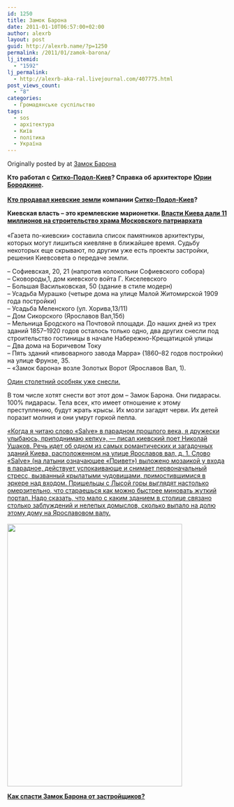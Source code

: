 ```yaml
---
id: 1250
title: Замок Барона
date: 2011-01-10T06:57:00+02:00
author: alexrb
layout: post
guid: http://alexrb.name/?p=1250
permalink: /2011/01/zamok-barona/
lj_itemid:
  - "1592"
lj_permalink:
  - http://alexrb-aka-ral.livejournal.com/407775.html
post_views_count:
  - "8"
categories:
  - Громадянське суспільство
tags:
  - sos
  - архітектура
  - Київ
  - політика
  - Україна
---
```

Originally posted by <lj user="voland14"/> at [Замок Барона](http://voland14.livejournal.com/1341871.html)

<div class="repost">
  <b>Кто работал с</b> <a href="http://voland14.livejournal.com/1342157.html"><b>Ситко-Подол-Киев</b></a><b>? Справка об архитекторе</b> <a href="http://voland14.livejournal.com/1342157.html"><b>Юрии Бородкине</b></a><b>.<br /></b><br /> <b><a href="http://voland14.livejournal.com/1342410.html">Кто продавал киевские земли</a> компании <a href="http://voland14.livejournal.com/1342157.html">Ситко-Подол-Киев</a>?</p> 
  
  <p>
    Киевская власть &#8211; это кремлевские марионетки. <a href="http://voland14.livejournal.com/1344577.html"><b>Власти Киева дали 11 миллионов на строительство храма Московского патриархата</b><br /></a></b><br /> &laquo;Газета по-киевски&raquo; составила список памятников архитектуры, которых могут лишиться киевляне в ближайшее время. Судьбу некоторых еще скрывают, по другим уже есть проекты застройки, решения Киевсовета о передаче земли.
  </p>
  
  <p>
    &#8211; Софиевская, 20, 21 (напротив колокольни Софиевского собора)<br /> &#8211; Сковороды,1, дом киевского войта Г. Киселевского<br /> &#8211; Большая Васильковская, 50 (здание в стиле модерн)<br /> &#8211; Усадьба Мурашко (четыре дома на улице Малой Житомирской 1909 года постройки)<br /> &#8211; Усадьба Меленского (ул. Хорива,13/11)<br /> &#8211; Дом Сикорского (Ярославов Вал,15б)<br /> &#8211; Мельница Бродского на Почтовой площади. До наших дней из трех зданий 1857&ndash;1920 годов осталось только одно, два других снесли под строительство гостиницы в начале Набережно-Крещатицкой улицы<br /> &#8211; Два дома на Боричевом Току<br /> &#8211; Пять зданий &laquo;пивоварного завода Марра&raquo; (1860&ndash;82 годов постройки) на улице Фрунзе, 35.<br /> &#8211; &laquo;Замок барона&raquo; возле Золотых Ворот (Ярославов Вал, 1).
  </p>
  
  <p>
    <a href="http://obkom.net.ua/news/2011-01-04/1627.shtml">Один столетний особняк уже снесли.</a>
  </p>
  
  <p>
    В том числе хотят снести вот этот дом &#8211; Замок Барона. Они пидарасы. 100% пидарасы. Тела всех, кто имеет отношение к этому преступлению, будут жрать крысы. Их мозги загадят черви. Их детей поразит молния и они умрут горкой пепла.
  </p>
  
  <p>
    <a href="http://www.otdihinfo.ru/catalog/1458.html">&laquo;Когда я читаю слово &laquo;Salvе&raquo; в парадном прошлого века, я дружески улыбаюсь, приподнимаю кепку&raquo;, &mdash; писал киевский поет Николай Ушаков. Речь идет об одном из самых романтических и загадочных зданий Киева, расположенном на улице Ярославов вал, д. 1. Слово &laquo;Salvе&raquo; (на латыни означающее &laquo;Привет&raquo;) выложено мозаикой у входа в парадное, действует успокаивающе и снимает первоначальный стресс, вызванный крылатыми чудовищами, примостившимися в эркере над входом. Пришельцы с Лысой горы выглядят настолько омерзительно, что стараешься как можно быстрее миновать жуткий портал. Надо сказать, что мало с каким зданием в столице связано столько заблуждений и нелепых домыслов, сколько выпало на долю этому дому на Ярославовом валу.<br /></a><br /> <img title="" width="400" height="600" alt="" src="http://www.segodnya.ua/img/ui/_5aa4a1e3e22de96dcee63497a5704803.jpg" />
  </p>
  
  <p>
    <b><a href="http://vkontakte.ru/club22860939">Как спасти Замок Барона от застройщиков?</a></b>
  </p></div>